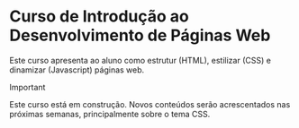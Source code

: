 # Curso de Introdução ao Desenvolvimento de Páginas Web

Este curso apresenta ao aluno como estrutur (HTML), estilizar (CSS) e dinamizar (Javascript) páginas web.

> [!IMPORTANT]
> Este curso está em construção.
> Novos conteúdos serão acrescentados nas próximas semanas, principalmente sobre o tema CSS.
